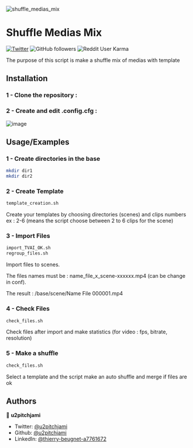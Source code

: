 ![shuffle_medias_mix](https://socialify.git.ci/u2pitchjami/shuffle_medias_mix/image?description=1&descriptionEditable=make%20a%20shuffle%20mix%20of%20medias%20with%20template&font=KoHo&language=1&logo=https%3A%2F%2Fgreen-berenice-35.tiiny.site%2Fimage2vector-3.svg&name=1&owner=1&pattern=Charlie%20Brown&stargazers=1&theme=Dark)
# Shuffle Medias Mix

[![Twitter](https://img.shields.io/twitter/follow/u2pitchjami.svg?style=social)](https://twitter.com/u2pitchjami)
![GitHub followers](https://img.shields.io/github/followers/u2pitchjami)
![Reddit User Karma](https://img.shields.io/reddit/user-karma/combined/u2pitchjami)



The purpose of this script is make a shuffle mix of medias with template


## Installation

### 1 - Clone the repository :
### 2 - Create and edit .config.cfg :


![image](https://github.com/user-attachments/assets/5f44acec-72f9-4b6a-8e0d-8a8e0aa1025e)


## Usage/Examples

### 1 - Create directories in the base

```bash
mkdir dir1
mkdir dir2
```    
### 2 - Create Template

```bash
template_creation.sh
```    
Create your templates by choosing directories (scenes) and clips numbers ex : 2-6 (means the script choose between 2 to 6 clips for the scene)

### 3 - Import Files

```bash
import_TVAI_OK.sh
regroup_files.sh
```    
Import files to scenes.

The files names must be : name_file_x_scene-xxxxxx.mp4 (can be change in conf).

The result : /base/scene/Name File 000001.mp4


### 4 - Check Files

```bash
check_files.sh
```    

Check files after import and make statistics (for video : fps, bitrate, resolution)

### 5 - Make a shuffle

```bash
check_files.sh
```  
Select a template and the script make an auto shuffle and merge if files are ok


## Authors

👤 **u2pitchjami**

* Twitter: [@u2pitchjami](https://twitter.com/u2pitchjami)
* Github: [@u2pitchjami](https://github.com/u2pitchjami)
* LinkedIn: [@thierry-beugnet-a7761672](https://linkedin.com/in/thierry-beugnet-a7761672)

